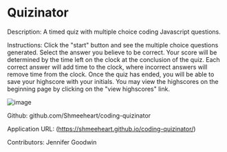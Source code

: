 # Quizinator

Description:
A timed quiz with multiple choice coding Javascript questions.

Instructions:
Click the "start" button and see the multiple choice questions generated. Select the answer you believe to be correct. Your score will be determined by the time left on the clock at the conclusion of the quiz. Each correct answer will add time to the clock, where incorrect answers will remove time from the clock. Once the quiz has ended, you will be able to save your highscore with your initials. You may view the highscores on the beginning page by clicking on the "view highscores" link.

![image](https://user-images.githubusercontent.com/99705924/179374126-d48e803b-72b0-41ae-9daf-de65760b8338.png)

Github:
github.com/Shmeeheart/coding-quizinator

Application URL:
(https://shmeeheart.github.io/coding-quizinator/)

Contributors:
Jennifer Goodwin

